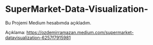 # SuperMarket-Data-Visualization-

Bu Projemi Medium hesabımda açıkladım.

Açıklama: https://ozdemirramazan.medium.com/supermarket-datavisualization-6257f7915981
